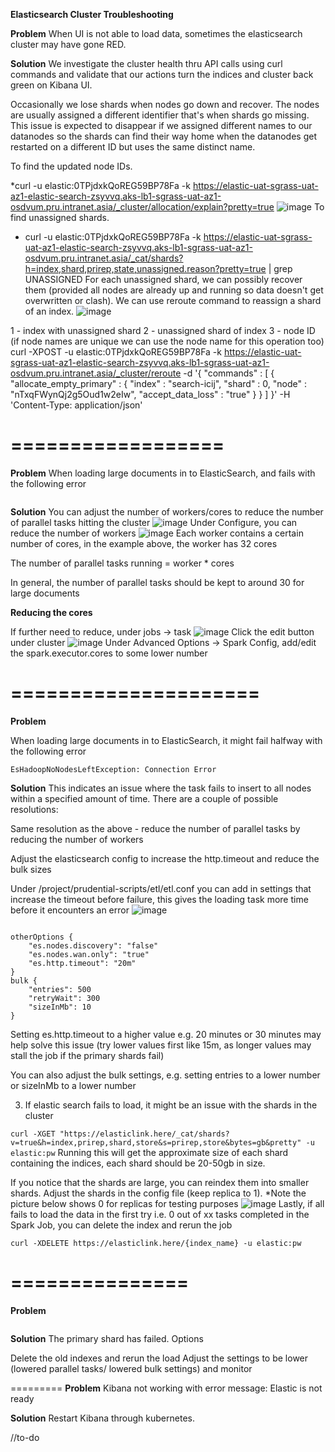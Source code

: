 **Elasticsearch Cluster Troubleshooting**

**Problem**
When UI is not able to load data, sometimes the elasticsearch cluster may have gone RED.

**Solution**
We investigate the cluster health thru API calls using curl commands and validate that our actions turn the indices and cluster back green on Kibana UI.

Occasionally we lose shards when nodes go down and recover. The nodes are usually assigned a different identifier that's when shards go missing. This issue is expected to disappear if we assigned different names to our datanodes so the shards can find their way home when the datanodes get restarted on a different ID but uses the same distinct name.

To find the updated node IDs. 

*curl -u elastic:0TPjdxkQoREG59BP78Fa -k https://elastic-uat-sgrass-uat-az1-elastic-search-zsyvvq.aks-lb1-sgrass-uat-az1-osdvum.pru.intranet.asia/_cluster/allocation/explain?pretty=true
![image](https://github.com/user-attachments/assets/91c81e62-7e30-4413-83c3-da848c4a4d6b)
To find unassigned shards.

* curl -u elastic:0TPjdxkQoREG59BP78Fa -k https://elastic-uat-sgrass-uat-az1-elastic-search-zsyvvq.aks-lb1-sgrass-uat-az1-osdvum.pru.intranet.asia/_cat/shards?h=index,shard,prirep,state,unassigned.reason?pretty=true | grep UNASSIGNED
For each unassigned shard, we can possibly recover them (provided all nodes are already up and running so data doesn't get overwritten or clash). We can use reroute command to reassign a shard of an index.
![image](https://github.com/user-attachments/assets/246e23f9-25ff-428e-9687-e1c7e03cce61)

1 - index with unassigned shard
2 - unassigned shard of index
3 - node ID (if node names are unique we can use the node name for this operation too)
curl -XPOST -u elastic:0TPjdxkQoREG59BP78Fa -k https://elastic-uat-sgrass-uat-az1-elastic-search-zsyvvq.aks-lb1-sgrass-uat-az1-osdvum.pru.intranet.asia/_cluster/reroute -d '{
"commands" : [
{
"allocate_empty_primary" : 
{
"index" : "search-icij", "shard" : 0,
"node" : "nTxqFWynQj2g5Oud1w2eIw",
"accept_data_loss" : "true"
}
}
]
}' -H 'Content-Type: application/json'

==================
==================

**Problem**
When loading large documents in to ElasticSearch, and fails with the following error
``` Job aborted due to stage failure: Task 84 in stage 20.0 failed 4 times, most recent failure: Lost task 84.3 in stage 20.0 (TID 4425, 10.193.19.208, executor 2): org.apache.spark.util.TaskCompletionListenerException: org.elasticsearch.hadoop.rest.EsHadoopRemoteException: es_rejected_execution_exception: rejected execution of coordinating operation [coordinating_and_primary_bytes=536058997, replica_bytes=0, all_bytes=536058997, coordinating_operation_bytes=3050436, max_coordinating_and_primary_bytes=536870912]
```

**Solution**
You can adjust the number of workers/cores to reduce the number of parallel tasks hitting the cluster
![image](https://github.com/user-attachments/assets/e357fdc2-2b49-44b9-9392-bd248a61a120)
Under Configure, you can reduce the number of workers
![image](https://github.com/user-attachments/assets/e7e622da-75b9-4e95-aba5-c3272ad21faf)
Each worker contains a certain number of cores, in the example above, the worker has 32 cores

The number of parallel tasks running = worker * cores

In general, the number of parallel tasks should be kept to around 30 for large documents



**Reducing the cores**

If further need to reduce, under jobs → task
![image](https://github.com/user-attachments/assets/55dfef9f-a2ec-4afb-bd63-75b1fa940a8b)
Click the edit button under cluster
![image](https://github.com/user-attachments/assets/08cc5523-981d-4c26-9deb-a38631395ecd)
Under Advanced Options → Spark Config, add/edit the spark.executor.cores to some lower number

=====================
=====================
**Problem**

When loading large documents in to ElasticSearch, it might fail halfway with the following error 

```EsHadoopNoNodesLeftException: Connection Error```

**Solution**
This indicates an issue where the task fails to insert to all nodes within a specified amount of time. There are a couple of possible resolutions:

Same resolution as the above - reduce the number of parallel tasks by reducing the number of workers

Adjust the elasticsearch config to increase the http.timeout and reduce the bulk sizes

Under /project/prudential-scripts/etl/etl.conf you can add in settings that increase the timeout before failure, this gives the loading task more time before it encounters an error
![image](https://github.com/user-attachments/assets/0f20c604-9536-4e75-aee7-0fd5d6191070)
```

otherOptions {
    "es.nodes.discovery": "false"
    "es.nodes.wan.only": "true"
    "es.http.timeout": "20m"
}
bulk {
    "entries": 500
    "retryWait": 300
    "sizeInMb": 10
}
```

Setting es.http.timeout to a higher value e.g. 20 minutes or 30 minutes may help solve this issue (try lower values first like 15m, as longer values may stall the job if the primary shards fail)

You can also adjust the bulk settings, e.g. setting entries to a lower number or sizeInMb to a lower number


3. If elastic search fails to load, it might be an issue with the shards in the cluster


```curl -XGET "https://elasticlink.here/_cat/shards?v=true&h=index,prirep,shard,store&s=prirep,store&bytes=gb&pretty" -u elastic:pw```
Running this will get the approximate size of each shard containing the indices, each shard should be 20-50gb in size.

If you notice that the shards are large, you can reindex them into smaller shards. Adjust the shards in the config file (keep replica to 1). *Note the picture below shows 0 for replicas for testing purposes
![image](https://github.com/user-attachments/assets/62822c3c-ce19-4020-9c7f-59d4c7a2885d)
Lastly, if all fails to load the data in the first try i.e. 0 out of xx tasks completed in the Spark Job, you can delete the index and rerun the job


```curl -XDELETE https://elasticlink.here/{index_name} -u elastic:pw```

===============
===============

**Problem**
``` org.elasticsearch.hadoop.rest.EsHadoopRemoteException: unavailable_shards_exception: [prudential-uat-2024-01-24_03-48-06-525-resolver-bvd-individual][1] primary shard is not active Timeout: [1m], request: [BulkShardRequest [[prudential-uat-2024-01-24_03-48-06-525-resolver-bvd-individual][1]] containing [256] requests]
```

**Solution**
The primary shard has failed. Options

Delete the old indexes and rerun the load
Adjust the settings to be lower (lowered parallel tasks/ lowered bulk settings) and monitor

=========
**Problem**
Kibana not working with error message: Elastic is not ready

**Solution**
Restart Kibana through kubernetes.

//to-do 
